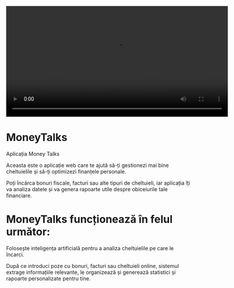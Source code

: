 <video width="600" controls>
  <source src="[https://raw.githubusercontent.com/Think-Tank-Lab-Pay2Play/MoneyTalks/main/frontend/src/assets/prezentare.mp4](https://github.com/Think-Tank-Lab-Pay2Play/MoneyTalks/raw/refs/heads/main/frontend/src/assets/prezentare.mp4)" type="video/mp4">
</video>



# MoneyTalks
Aplicația Money Talks

Aceasta este o aplicație web care te ajută să-ți gestionezi mai bine cheltuielile și să-ți optimizezi finanțele personale.

Poți încărca bonuri fiscale, facturi sau alte tipuri de cheltuieli, iar aplicația îți va analiza datele și va genera rapoarte utile despre obiceiurile tale financiare.

#
# MoneyTalks funcționează în felul următor:
Folosește inteligența artificială pentru a analiza cheltuielile pe care le încarci.

După ce introduci poze cu bonuri, facturi sau cheltuieli online, sistemul extrage informațiile relevante, le organizează și generează statistici și rapoarte personalizate pentru tine.
